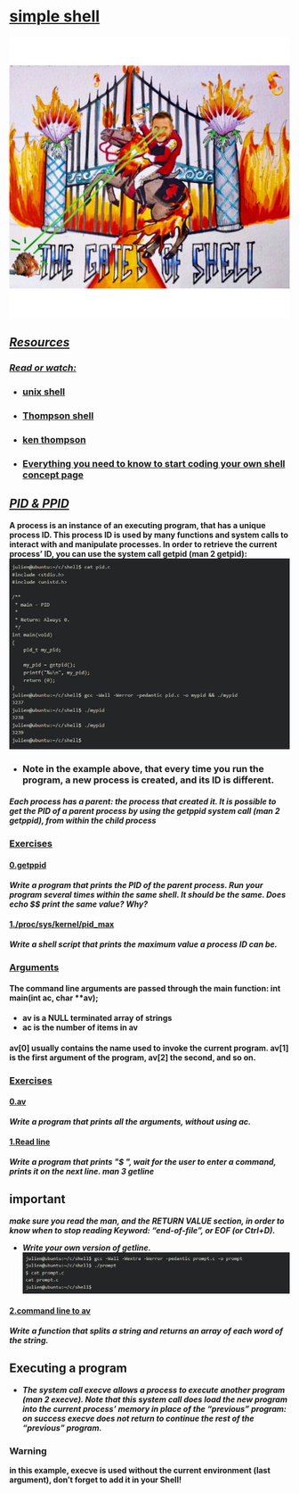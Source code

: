 # <ins>simple shell</ins></span>
![img.png](img.png)
## <ins>*Resources*
### <ins>*_Read or watch:_*
* ### [unix shell](https://intranet.alxswe.com/rltoken/f0YU9TAhniMXWlSXtb64Yw)
* ### [Thompson shell](https://intranet.alxswe.com/rltoken/7LJOp2qP7qHUcsOK2-F3qA)
* ### [ken thompson](https://intranet.alxswe.com/rltoken/wTSu31ZP1f7fFTJFgRQC7w)
* ### [Everything you need to know to start coding your own shell concept page](https://intranet.alxswe.com/concepts/64)
## <ins>*_PID & PPID_*
**A process is an instance of an executing program, that has a unique process ID. This process ID is used by many functions and system calls to interact with and manipulate processes. In order to retrieve the current process’ ID, you can use the system call getpid (man 2 getpid):**
![img_1.png](img_1.png)
* ###  **Note in the example above, that every time you run the program, a new process is created, and its ID is different.**
##### *Each process has a parent: the process that created it. It is possible to get the PID of a parent process by using the getppid system call (man 2 getppid), from within the child process*
### <ins>Exercises
#### <ins>0.getppid
**_Write a program that prints the PID of the parent process. Run your program several times within the same shell. It should be the same. Does echo $$ print the same value? Why?_**
#### <ins>1./proc/sys/kernel/pid_max
**_Write a shell script that prints the maximum value a process ID can be._**
### <ins>Arguments
#### The command line arguments are passed through the main function: int main(int ac, char **av);
* **av is a NULL terminated array of strings**
* **ac is the number of items in av**
#### av[0] usually contains the name used to invoke the current program. av[1] is the first argument of the program, av[2] the second, and so on.
### <ins>Exercises
#### <ins>0.av
**_Write a program that prints all the arguments, without using ac._**
#### <ins>1.Read line
**_Write a program that prints "$ ", wait for the user to enter a command, prints it on the next line. man 3 getline_**
## important
**_make sure you read the man, and the RETURN VALUE section, in order to know when to stop reading Keyword: “end-of-file”, or EOF (or Ctrl+D)._**
* ***Write your own version of getline.***
![img_2.png](img_2.png)
#### <ins>2.command line to av
**_Write a function that splits a string and returns an array of each word of the string._**
## Executing a program
* **_The system call execve allows a process to execute another program (man 2 execve). Note that this system call does load the new program into the current process’ memory in place of the “previous” program: on success execve does not return to continue the rest of the “previous” program._**

### Warning
**in this example, execve is used without the current environment (last argument), don’t forget to add it in your Shell!**

